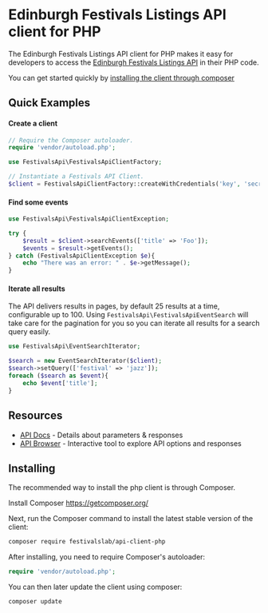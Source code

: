 Edinburgh Festivals Listings API client for PHP
===============================================

The Edinburgh Festivals Listings API client for PHP makes it easy for developers to access the [Edinburgh Festivals Listings API](https://api.edinburghfestivalcity.com/) in their PHP code.

You can get started quickly by [installing the client through composer](#installing)

## Quick Examples

#### Create a client
```php
// Require the Composer autoloader.
require 'vendor/autoload.php';

use FestivalsApi\FestivalsApiClientFactory;

// Instantiate a Festivals API Client.
$client = FestivalsApiClientFactory::createWithCredentials('key', 'secret');
```

#### Find some events
```php
use FestivalsApi\FestivalsApiClientException;

try {
    $result = $client->searchEvents(['title' => 'Foo']);
    $events = $result->getEvents();
} catch (FestivalsApiClientException $e){
    echo "There was an error: " . $e->getMessage();
}
```

#### Iterate all results
The API delivers results in pages, by default 25 results at a time, configurable up to 100.
Using `FestivalsApi\FestivalsApiEventSearch` will take care for the pagination for you so you can iterate all results for a search query easily.

```php
use FestivalsApi\EventSearchIterator;

$search = new EventSearchIterator($client);
$search->setQuery(['festival' => 'jazz']);
foreach ($search as $event){
    echo $event['title'];
}
```

## Resources
 - [API Docs](https://api.edinburghfestivalcity.com/documentation) - Details about parameters & responses
 - [API Browser](https://api.edinburghfestivalcity.com/browse) - Interactive tool to explore API options and responses

## Installing

The recommended way to install the php client is through Composer.

Install Composer https://getcomposer.org/

Next, run the Composer command to install the latest stable version of the client:
```bash
composer require festivalslab/api-client-php
```

After installing, you need to require Composer's autoloader:
```php
require 'vendor/autoload.php';
```

You can then later update the client using composer:
```bash
composer update
```
